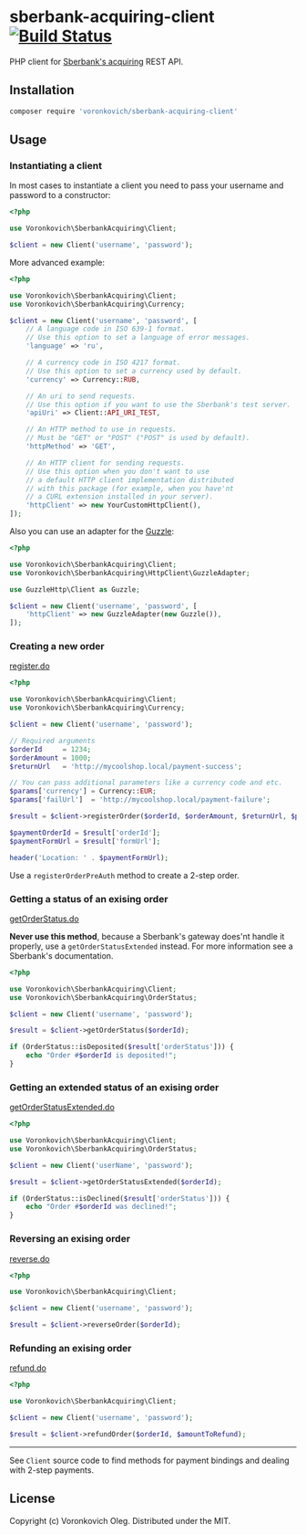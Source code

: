 # sberbank-acquiring-client [![Build Status](https://travis-ci.org/voronkovich/sberbank-acquiring-client.svg?branch=master)](https://travis-ci.org/voronkovich/sberbank-acquiring-client)

PHP client for [Sberbank's acquiring](https://securepayments.sberbank.ru/wiki/doku.php/integration:api:start#%D0%B8%D0%BD%D1%82%D0%B5%D1%80%D1%84%D0%B5%D0%B9%D1%81_rest) REST API.

## Installation

```sh
composer require 'voronkovich/sberbank-acquiring-client'
```

## Usage

### Instantiating a client

In most cases to instantiate a client you need to pass your username and password to a constructor:

```php
<?php

use Voronkovich\SberbankAcquiring\Client;

$client = new Client('username', 'password');
```

More advanced example:

```php
<?php

use Voronkovich\SberbankAcquiring\Client;
use Voronkovich\SberbankAcquiring\Currency;

$client = new Client('username', 'password', [
    // A language code in ISO 639-1 format.
    // Use this option to set a language of error messages.
    'language' => 'ru',

    // A currency code in ISO 4217 format.
    // Use this option to set a currency used by default.
    'currency' => Currency::RUB,

    // An uri to send requests.
    // Use this option if you want to use the Sberbank's test server.
    'apiUri' => Client::API_URI_TEST,

    // An HTTP method to use in requests.
    // Must be "GET" or "POST" ("POST" is used by default).
    'httpMethod' => 'GET',

    // An HTTP client for sending requests.
    // Use this option when you don't want to use
    // a default HTTP client implementation distributed
    // with this package (for example, when you have'nt
    // a CURL extension installed in your server).
    'httpClient' => new YourCustomHttpClient(),
]);
```

Also you can use an adapter for the [Guzzle](https://github.com/guzzle/guzzle):
```php
<?php

use Voronkovich\SberbankAcquiring\Client;
use Voronkovich\SberbankAcquiring\HttpClient\GuzzleAdapter;

use GuzzleHttp\Client as Guzzle;

$client = new Client('username', 'password', [
    'httpClient' => new GuzzleAdapter(new Guzzle()),
]);
```

### Creating a new order

[register.do](https://securepayments.sberbank.ru/wiki/doku.php/integration:api:rest:requests:register)

```php
<?php

use Voronkovich\SberbankAcquiring\Client;
use Voronkovich\SberbankAcquiring\Currency;

$client = new Client('username', 'password');

// Required arguments
$orderId     = 1234;
$orderAmount = 1000;
$returnUrl   = 'http://mycoolshop.local/payment-success';

// You can pass additional parameters like a currency code and etc.
$params['currency'] = Currency::EUR;
$params['failUrl']  = 'http://mycoolshop.local/payment-failure';

$result = $client->registerOrder($orderId, $orderAmount, $returnUrl, $params);

$paymentOrderId = $result['orderId'];
$paymentFormUrl = $result['formUrl'];

header('Location: ' . $paymentFormUrl);
```

Use a `registerOrderPreAuth` method to create a 2-step order.

### Getting a status of an exising order

[getOrderStatus.do](https://securepayments.sberbank.ru/wiki/doku.php/integration:api:rest:requests:getorderstatus)

**Never use this method**, because a Sberbank's gateway does'nt handle it properly, use a `getOrderStatusExtended` instead. For more information see a Sberbank's documentation.

```php
<?php

use Voronkovich\SberbankAcquiring\Client;
use Voronkovich\SberbankAcquiring\OrderStatus;

$client = new Client('username', 'password');

$result = $client->getOrderStatus($orderId);

if (OrderStatus::isDeposited($result['orderStatus'])) {
    echo "Order #$orderId is deposited!";
}
```

### Getting an extended status of an exising order

[getOrderStatusExtended.do](https://securepayments.sberbank.ru/wiki/doku.php/integration:api:rest:requests:getorderstatusextended)

```php
<?php

use Voronkovich\SberbankAcquiring\Client;
use Voronkovich\SberbankAcquiring\OrderStatus;

$client = new Client('userName', 'password');

$result = $client->getOrderStatusExtended($orderId);

if (OrderStatus::isDeclined($result['orderStatus'])) {
    echo "Order #$orderId was declined!";
}
```

### Reversing an exising order

[reverse.do](https://securepayments.sberbank.ru/wiki/doku.php/integration:api:rest:requests:reverse)

```php
<?php

use Voronkovich\SberbankAcquiring\Client;

$client = new Client('username', 'password');

$result = $client->reverseOrder($orderId);
```

### Refunding an exising order

[refund.do](https://securepayments.sberbank.ru/wiki/doku.php/integration:api:rest:requests:refund)

```php
<?php

use Voronkovich\SberbankAcquiring\Client;

$client = new Client('username', 'password');

$result = $client->refundOrder($orderId, $amountToRefund);
```

---
See `Client` source code to find methods for payment bindings and dealing with 2-step payments.

## License

Copyright (c) Voronkovich Oleg. Distributed under the MIT.
